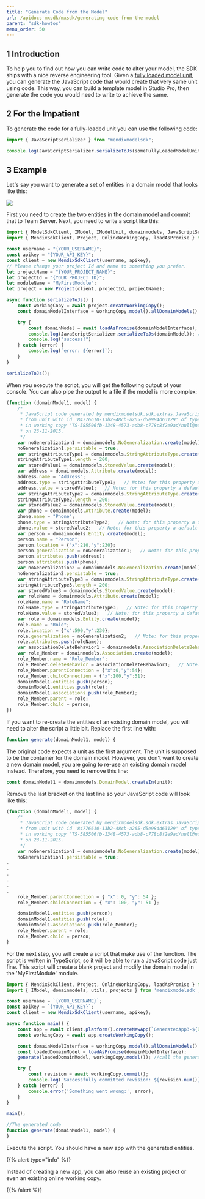 ```yaml
---
title: "Generate Code from the Model"
url: /apidocs-mxsdk/mxsdk/generating-code-from-the-model
parent: "sdk-howtos"
menu_order: 50
---
```


## 1 Introduction

To help you to find out how you can write code to alter your model, the SDK ships with a nice reverse engineering tool. Given a [fully loaded model unit](loading-units-and-elements), you can generate the JavaScript code that would create that very same unit using code. This way, you can build a template model in Studio Pro, then generate the code you would need to write to achieve the same.

## 2 For the Impatient

To generate the code for a fully-loaded unit you can use the following code:

```ts
import { JavaScriptSerializer } from "mendixmodelsdk";

console.log(JavaScriptSerializer.serializeToJs(someFullyLoadedModelUnit));
```

## 3 Example

Let's say you want to generate a set of entities in a domain model that looks like this:

![](/attachments/apidocs-mxsdk/mxsdk/sdk-howtos/generating-code-from-the-model/16844118.png)

First you need to create the two entities in the domain model and commit that to Team Server. Next, you need to write a script like this:

```ts
import { ModelSdkClient, IModel, IModelUnit, domainmodels, JavaScriptSerializer } from "mendixmodelsdk";
import { MendixSdkClient, Project, OnlineWorkingCopy, loadAsPromise } from "mendixplatformsdk";

const username = "{YOUR_USERNAME}";
const apikey = "{YOUR_API_KEY}";
const client = new MendixSdkClient(username, apikey);
// Please change your project Id and name to something you prefer.
let projectName = "{YOUR_PROJECT_NAME}";
let projectId = "{YOUR_PROJECT_ID}";
let moduleName = "MyFirstModule";
let project = new Project(client, projectId, projectName);

async function serializeToJs() {
    const workingCopy = await project.createWorkingCopy();
    const domainModelInterface = workingCopy.model().allDomainModels().filter(dm => dm.containerAsModule.name === moduleName)[0];

    try {
        const domainModel = await loadAsPromise(domainModelInterface);
        console.log(JavaScriptSerializer.serializeToJs(domainModel)); //print out the generated JavaScript
        console.log("success!")
    } catch (error) {
        console.log(`error: ${error}`);
    }
}

serializeToJs();
```

When you execute the script, you will get the following output of your console. You can also pipe the output to a file if the model is more complex:

```ts
(function (domainModel1, model) {
	/*
	 * JavaScript code generated by mendixmodelsdk.sdk.extras.JavaScriptSerializer
	 * from unit with id '84776610-13b2-48cb-a265-d5e984d63129' of type DomainModels$DomainModel
	 * in working copy 'TS-585506fb-1348-4573-adb8-c778c8f2e9ad/null@null'
	 * on 23-11-2015.
	 */
	var noGeneralization1 = domainmodels.NoGeneralization.create(model);
	noGeneralization1.persistable = true;
	var stringAttributeType1 = domainmodels.StringAttributeType.create(model);
	stringAttributeType1.length = 200;
	var storedValue1 = domainmodels.StoredValue.create(model);
	var address = domainmodels.Attribute.create(model);
	address.name = "Address";
	address.type = stringAttributeType1;   // Note: for this property a default value is defined.
	address.value = storedValue1;   // Note: for this property a default value is defined.
	var stringAttributeType2 = domainmodels.StringAttributeType.create(model);
	stringAttributeType2.length = 200;
	var storedValue2 = domainmodels.StoredValue.create(model);
	var phone = domainmodels.Attribute.create(model);
	phone.name = "Phone";
	phone.type = stringAttributeType2;   // Note: for this property a default value is defined.
	phone.value = storedValue2;   // Note: for this property a default value is defined.
	var person = domainmodels.Entity.create(model);
	person.name = "Person";
	person.location = {"x":210,"y":230};
	person.generalization = noGeneralization1;   // Note: for this property a default value is defined.
	person.attributes.push(address);
	person.attributes.push(phone);
	var noGeneralization2 = domainmodels.NoGeneralization.create(model);
	noGeneralization2.persistable = true;
	var stringAttributeType3 = domainmodels.StringAttributeType.create(model);
	stringAttributeType3.length = 200;
	var storedValue3 = domainmodels.StoredValue.create(model);
	var roleName = domainmodels.Attribute.create(model);
	roleName.name = "RoleName";
	roleName.type = stringAttributeType3;   // Note: for this property a default value is defined.
	roleName.value = storedValue3;   // Note: for this property a default value is defined.
	var role = domainmodels.Entity.create(model);
	role.name = "Role";
	role.location = {"x":590,"y":230};
	role.generalization = noGeneralization2;   // Note: for this property a default value is defined.
	role.attributes.push(roleName);
	var associationDeleteBehavior1 = domainmodels.AssociationDeleteBehavior.create(model);
	var role_Member = domainmodels.Association.create(model);
	role_Member.name = "Role_Member";
	role_Member.deleteBehavior = associationDeleteBehavior1;   // Note: for this property a default value is defined.
	role_Member.parentConnection = {"x":0,"y":54};
	role_Member.childConnection = {"x":100,"y":51};
	domainModel1.entities.push(person);
	domainModel1.entities.push(role);
	domainModel1.associations.push(role_Member);
	role_Member.parent = role;
	role_Member.child = person;
})
```

If you want to re-create the entities of an existing domain model, you will need to alter the script a little bit. Replace the first line with:

```ts
function generate(domainModel1, model) {
```

The original code expects a unit as the first argument. The unit is supposed to be the container for the domain model. However, you don't want to create a new domain model, you are going to re-use an existing domain model instead. Therefore, you need to remove this line:

```ts
const domainModel1 = domainmodels.DomainModel.createIn(unit);
```

Remove the last bracket on the last line so your JavaScript code will look like this:

```ts
(function (domainModel1, model) {
    /*
     * JavaScript code generated by mendixmodelsdk.sdk.extras.JavaScriptSerializer
     * from unit with id '84776610-13b2-48cb-a265-d5e984d63129' of type DomainModels$DomainModel
     * in working copy 'TS-585506fb-1348-4573-adb8-c778c8f2e9ad/null@null'
     * on 23-11-2015.
     */
    var noGeneralization1 = domainmodels.NoGeneralization.create(model);
    noGeneralization1.persistable = true;
.
.
.
.
.
.
    role_Member.parentConnection = { "x": 0, "y": 54 };
    role_Member.childConnection = { "x": 100, "y": 51 };

    domainModel1.entities.push(person);
    domainModel1.entities.push(role);
    domainModel1.associations.push(role_Member);
    role_Member.parent = role;
    role_Member.child = person;
}    
```

For the next step, you will create a script that make use of the function. The script is written in TypeScript, so it will be able to run a JavaScript code just fine. This script will create a blank project and modify the domain model in the 'MyFirstModule' module.

```ts
import { MendixSdkClient, Project, OnlineWorkingCopy, loadAsPromise } from 'mendixplatformsdk';
import { IModel, domainmodels, utils, projects } from 'mendixmodelsdk';

const username = `{YOUR_USERNAME}`;
const apikey = `{YOUR_API_KEY}`;
const client = new MendixSdkClient(username, apikey);

async function main() {
    const app = await client.platform().createNewApp(`GeneratedApp3-${Date.now()}`)
    const workingCopy = await app.createWorkingCopy();

    const domainModelInterface = workingCopy.model().allDomainModels().filter(dm => dm.containerAsModule.name === "MyFirstModule")[0];
    const loadedDomainModel = loadAsPromise(domainModelInterface);
    generate(loadedDomainModel, workingCopy.model()); //call the generated JavaScript here

    try {
        const revision = await workingCopy.commit();
        console.log(`Successfully committed revision: ${revision.num()}. Done.`)
    } catch (error) {
        console.error('Something went wrong:', error);
    }
}

main();

//The generated code
function generate(domainModel1, model) {
}
```

Execute the script. You should have a new app with the generated entities.

{{% alert type="info" %}}

Instead of creating a new app, you can also reuse an existing project or even an existing online working copy.

{{% /alert %}}
